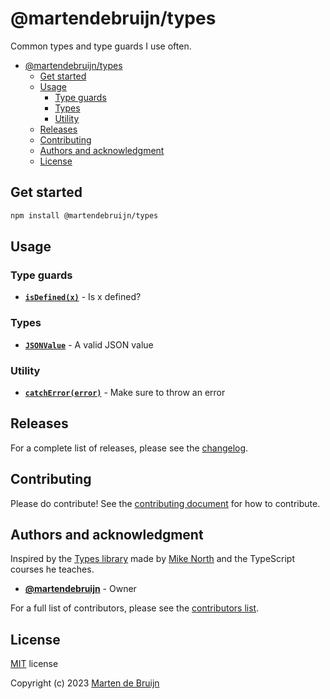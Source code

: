 # @martendebruijn/types

Common types and type guards I use often.

- [@martendebruijn/types](#martendebruijntypes)
  - [Get started](#get-started)
  - [Usage](#usage)
    - [Type guards](#type-guards)
    - [Types](#types)
    - [Utility](#utility)
  - [Releases](#releases)
  - [Contributing](#contributing)
  - [Authors and acknowledgment](#authors-and-acknowledgment)
  - [License](#license)

## Get started

```sh
npm install @martendebruijn/types
```

## Usage

### Type guards

- **[`isDefined(x)`](./src/guards.ts)** - Is x defined?

### Types

- **[`JSONValue`](./src/JSON.ts)** - A valid JSON value

### Utility

- **[`catchError(error)`](./src/utility.ts)** - Make sure to throw an error

## Releases

For a complete list of releases, please see the [changelog](./CHANGELOG.md).

## Contributing

Please do contribute! See the [contributing document](./CONTRIBUTING.md) for how
to contribute.

## Authors and acknowledgment

Inspired by the [Types library](https://github.com/mike-north/types) made by
[Mike North](https://github.com/mike-north) and the TypeScript courses he teaches.

- **[@martendebruijn](https://github.com/martendebruijn)** - Owner

For a full list of contributors, please see the [contributors list](https://github.com/martendebruijn/types/graphs/contributors).

## License

[MIT](./LICENSE) license

Copyright (c) 2023 [Marten de Bruijn](https://github.com/martendebruijn)
